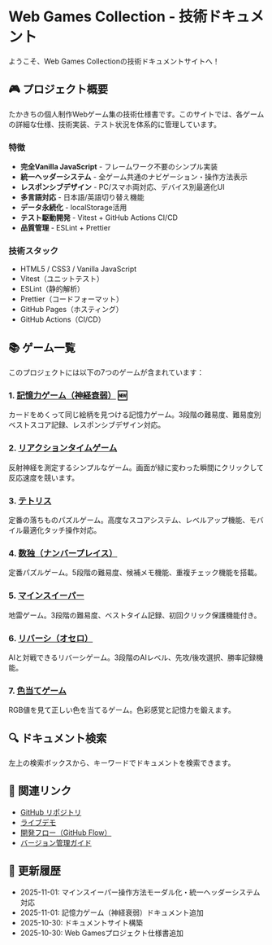 # Web Games Collection - 技術ドキュメント

ようこそ、Web Games Collectionの技術ドキュメントサイトへ！

## 🎮 プロジェクト概要

たかきちの個人制作Webゲーム集の技術仕様書です。このサイトでは、各ゲームの詳細な仕様、技術実装、テスト状況を体系的に管理しています。

### 特徴

- **完全Vanilla JavaScript** - フレームワーク不要のシンプル実装
- **統一ヘッダーシステム** - 全ゲーム共通のナビゲーション・操作方法表示
- **レスポンシブデザイン** - PC/スマホ両対応、デバイス別最適化UI
- **多言語対応** - 日本語/英語切り替え機能
- **データ永続化** - localStorage活用
- **テスト駆動開発** - Vitest + GitHub Actions CI/CD
- **品質管理** - ESLint + Prettier

### 技術スタック

- HTML5 / CSS3 / Vanilla JavaScript
- Vitest（ユニットテスト）
- ESLint（静的解析）
- Prettier（コードフォーマット）
- GitHub Pages（ホスティング）
- GitHub Actions（CI/CD）

## 📚 ゲーム一覧

このプロジェクトには以下の7つのゲームが含まれています：

### 1. [記憶力ゲーム（神経衰弱）](games/memory-match.md) 🆕

カードをめくって同じ絵柄を見つける記憶力ゲーム。3段階の難易度、難易度別ベストスコア記録、レスポンシブデザイン対応。

### 2. [リアクションタイムゲーム](games/reaction-time.md)

反射神経を測定するシンプルなゲーム。画面が緑に変わった瞬間にクリックして反応速度を競います。

### 3. [テトリス](games/tetris.md)

定番の落ちものパズルゲーム。高度なスコアシステム、レベルアップ機能、モバイル最適化タッチ操作対応。

### 4. [数独（ナンバープレイス）](games/sudoku.md)

定番パズルゲーム。5段階の難易度、候補メモ機能、重複チェック機能を搭載。

### 5. [マインスイーパー](games/minesweeper.md)

地雷ゲーム。3段階の難易度、ベストタイム記録、初回クリック保護機能付き。

### 6. [リバーシ（オセロ）](games/reversi.md)

AIと対戦できるリバーシゲーム。3段階のAIレベル、先攻/後攻選択、勝率記録機能。

### 7. [色当てゲーム](games/color-guess.md)

RGB値を見て正しい色を当てるゲーム。色彩感覚と記憶力を鍛えます。

## 🔍 ドキュメント検索

左上の検索ボックスから、キーワードでドキュメントを検索できます。

## 🔗 関連リンク

- [GitHub リポジトリ](https://github.com/tktaka20/web-games)
- [ライブデモ](https://takakichi.com/web-games/)
- [開発フロー（GitHub Flow）](https://github.com/tktaka20/web-games/blob/main/GITHUB_FLOW.md)
- [バージョン管理ガイド](https://github.com/tktaka20/web-games/blob/main/VERSIONING.md)

## 📝 更新履歴

- 2025-11-01: マインスイーパー操作方法モーダル化・統一ヘッダーシステム対応
- 2025-11-01: 記憶力ゲーム（神経衰弱）ドキュメント追加
- 2025-10-30: ドキュメントサイト構築
- 2025-10-30: Web Gamesプロジェクト仕様書追加
